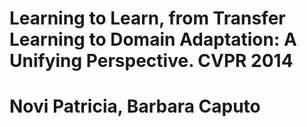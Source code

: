 # Learning to Learn, from Transfer Learning to Domain Adaptation: A Unifying Perspective. CVPR 2014
# Novi Patricia, Barbara Caputo

